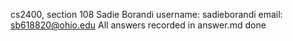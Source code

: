 cs2400, section 108
Sadie Borandi 
username: sadieborandi
email: sb618820@ohio.edu
All answers recorded in answer.md
done

